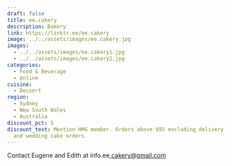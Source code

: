 ```yaml
---
draft: false
title: ee.cakery
description: Bakery
link: https://linktr.ee/ee.cakery
image: ../../assets/images/ee.cakery.jpg
images:
  - ../../assets/images/ee.cakery1.jpg
  - ../../assets/images/ee.cakery2.jpg
categories:
  - Food & Beverage
  - Online
cuisine:
  - Dessert
region:
  - Sydney
  - New South Wales
  - Australia
discount_pct: 5
discount_text: Mention HMG member. Orders above $95 excluding delivery, set up
  and wedding cake orders.
---
```


Contact Eugene and Edith at info.ee,cakery@gmail.com
